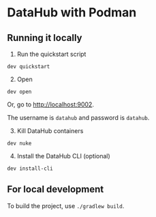 # DataHub with Podman

## Running it locally

1. Run the quickstart script

```
dev quickstart
```

2. Open

```
dev open
```

Or, go to [http://localhost:9002](http://localhost:9002).

The username is `datahub` and password is `datahub`.

3. Kill DataHub containers

```
dev nuke
```

4. Install the DataHub CLI (optional)

```
dev install-cli
```

## For local development

To build the project, use `./gradlew build`.
